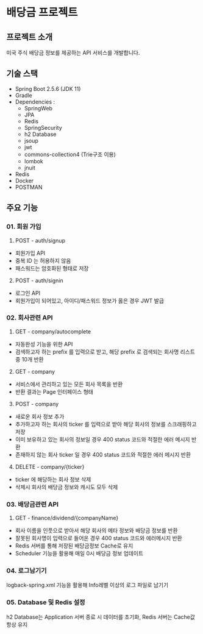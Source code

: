 # 배당금 프로젝트

## 프로젝트 소개
미국 주식 배당금 정보를 제공하는 API 서비스를 개발합니다.

## 기술 스택
- Spring Boot 2.5.6 (JDK 11)
- Gradle
- Dependencies :
  - SpringWeb
  - JPA
  - Redis
  - SpringSecurity
  - h2 Database
  - jsoup
  - jwt
  - commons-collection4 (Trie구조 이용)
  - lombok
  - jnuit
- Redis
- Docker
- POSTMAN

## 주요 기능
### 01. 회원 가입
1) POST - auth/signup
- 회원가입 API
- 중복 ID 는 허용하지 않음
- 패스워드는 암호화된 형태로 저장

2) POST - auth/signin
- 로그인 API
- 회원가입이 되어있고, 아이디/패스워드 정보가 옳은 경우 JWT 발급

### 02. 회사관련 API
1) GET - company/autocomplete
- 자동완성 기능을 위한 API
- 검색하고자 하는 prefix 를 입력으로 받고, 해당 prefix 로 검색되는 회사명 리스트 중 10개 반환

2) GET - company
- 서비스에서 관리하고 있는 모든 회사 목록을 반환
- 반환 결과는 Page 인터페이스 형태

3) POST - company
- 새로운 회사 정보 추가
- 추가하고자 하는 회사의 ticker 를 입력으로 받아 해당 회사의 정보를 스크래핑하고 저장
- 이미 보유하고 있는 회사의 정보일 경우 400 status 코드와 적절한 에러 메시지 반환
- 존재하지 않는 회사 ticker 일 경우 400 status 코드와 적절한 에러 메시지 반환

4) DELETE - company/{ticker}
- ticker 에 해당하는 회사 정보 삭제
- 삭제시 회사의 배당금 정보와 캐시도 모두 삭제

### 03. 배당금관련 API
1) GET - finance/dividend/{companyName}
- 회사 이름을 인풋으로 받아서 해당 회사의 메타 정보와 배당금 정보를 반환
- 잘못된 회사명이 입력으로 들어온 경우 400 status 코드와 에러메시지 반환
- Redis 서버를 통해 저장된 배당금정보 Cache로 유지
- Scheduler 기능을 활용해 매일 0시 배당금 정보 업데이트

### 04. 로그남기기
logback-spring.xml 기능을 활용해 Info레벨 이상의 로그 파일로 남기기

### 05. Database 및 Redis 설정
h2 Database는 Application 서버 종료 시 데이터를 초기화, Redis 서버는 Cache값 항상 유지
